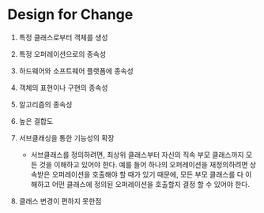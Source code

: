 # Design for Change
1. 특정 클래스로부터 객체를 생성
2. 특정 오퍼레이션으로의 종속성
3. 하드웨어와 소프트웨어 플랫폼에 종속성
4. 객체의 표현이나 구현의 종속성
5. 알고리즘의 종속성
6. 높은 결합도
7. 서브클래싱을 통한 기능성의 확장

    * 서브클래스를 정의하려면, 최상위 클래스부터 자신의 직속 부모 클래스까지 모든 것을 
    이해하고 있어야 한다. 예를 들어 하나의 오퍼레이션을 재정의하려면 상속받은 오퍼레이션을 
    호출해야 할 때가 있기 때문에, 모든 부모 클래스를 다 이해하고 어떤 클래스에 정의된 
    오퍼레이션을 호출할지 결정 할 수 있어야 한다.

8. 클래스 변경이 편하지 못한점
